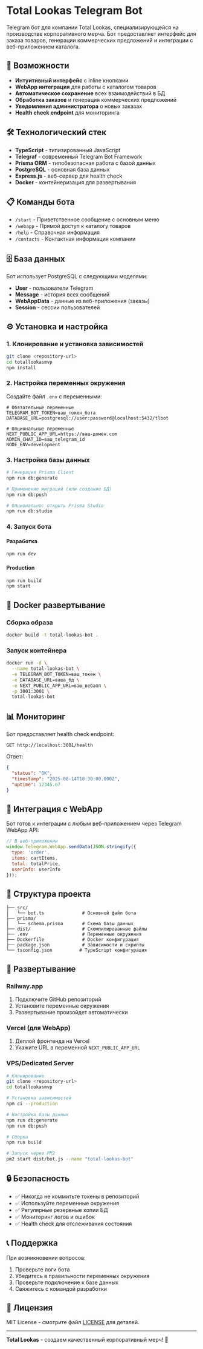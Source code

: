# Total Lookas Telegram Bot

Telegram бот для компании Total Lookas, специализирующейся на производстве корпоративного мерча. Бот предоставляет интерфейс для заказа товаров, генерации коммерческих предложений и интеграции с веб-приложением каталога.

## 🚀 Возможности

- **Интуитивный интерфейс** с inline кнопками
- **WebApp интеграция** для работы с каталогом товаров
- **Автоматическое сохранение** всех взаимодействий в БД
- **Обработка заказов** и генерация коммерческих предложений
- **Уведомления администратора** о новых заказах
- **Health check endpoint** для мониторинга

## 🛠 Технологический стек

- **TypeScript** - типизированный JavaScript
- **Telegraf** - современный Telegram Bot Framework
- **Prisma ORM** - типобезопасная работа с базой данных
- **PostgreSQL** - основная база данных
- **Express.js** - веб-сервер для health check
- **Docker** - контейнеризация для развертывания

## 📋 Команды бота

- `/start` - Приветственное сообщение с основным меню
- `/webapp` - Прямой доступ к каталогу товаров
- `/help` - Справочная информация
- `/contacts` - Контактная информация компании

## 🗄 База данных

Бот использует PostgreSQL с следующими моделями:

- **User** - пользователи Telegram
- **Message** - история всех сообщений
- **WebAppData** - данные из веб-приложения (заказы)
- **Session** - сессии пользователей

## ⚙️ Установка и настройка

### 1. Клонирование и установка зависимостей

```bash
git clone <repository-url>
cd totallookasmvp
npm install
```

### 2. Настройка переменных окружения

Создайте файл `.env` с переменными:

```env
# Обязательные переменные
TELEGRAM_BOT_TOKEN=ваш_токен_бота
DATABASE_URL=postgresql://user:password@localhost:5432/tlbot

# Опциональные переменные  
NEXT_PUBLIC_APP_URL=https://ваш-домен.com
ADMIN_CHAT_ID=ваш_telegram_id
NODE_ENV=development
```

### 3. Настройка базы данных

```bash
# Генерация Prisma Client
npm run db:generate

# Применение миграций (или создание БД)
npm run db:push

# Опционально: открыть Prisma Studio
npm run db:studio
```

### 4. Запуск бота

#### Разработка
```bash
npm run dev
```

#### Production
```bash
npm run build
npm start
```

## 🐳 Docker развертывание

### Сборка образа
```bash
docker build -t total-lookas-bot .
```

### Запуск контейнера
```bash
docker run -d \
  --name total-lookas-bot \
  -e TELEGRAM_BOT_TOKEN=ваш_токен \
  -e DATABASE_URL=ваша_бд \
  -e NEXT_PUBLIC_APP_URL=ваш_вебапп \
  -p 3001:3001 \
  total-lookas-bot
```

## 📊 Мониторинг

Бот предоставляет health check endpoint:

```
GET http://localhost:3001/health
```

Ответ:
```json
{
  "status": "OK",
  "timestamp": "2025-08-14T10:30:00.000Z",
  "uptime": 12345.67
}
```

## 🔗 Интеграция с WebApp

Бот готов к интеграции с любым веб-приложением через Telegram WebApp API:

```javascript
// В веб-приложении
window.Telegram.WebApp.sendData(JSON.stringify({
  type: 'order',
  items: cartItems,
  total: totalPrice,
  userInfo: userInfo
}));
```

## 📁 Структура проекта

```
├── src/
│   └── bot.ts              # Основной файл бота
├── prisma/
│   └── schema.prisma       # Схема базы данных
├── dist/                   # Скомпилированные файлы
├── .env                    # Переменные окружения
├── Dockerfile              # Docker конфигурация
├── package.json            # Зависимости и скрипты
└── tsconfig.json          # TypeScript конфигурация
```

## 🚀 Развертывание

### Railway.app
1. Подключите GitHub репозиторий
2. Установите переменные окружения
3. Развертывание произойдет автоматически

### Vercel (для WebApp)
1. Деплой фронтенда на Vercel
2. Укажите URL в переменной `NEXT_PUBLIC_APP_URL`

### VPS/Dedicated Server
```bash
# Клонирование
git clone <repository-url>
cd totallookasmvp

# Установка зависимостей
npm ci --production

# Настройка базы данных
npm run db:generate
npm run db:push

# Сборка
npm run build

# Запуск через PM2
pm2 start dist/bot.js --name "total-lookas-bot"
```

## 🔒 Безопасность

- ✅ Никогда не коммитьте токены в репозиторий
- ✅ Используйте переменные окружения
- ✅ Регулярные резервные копии БД
- ✅ Мониторинг логов и ошибок
- ✅ Health check для отслеживания состояния

## 📞 Поддержка

При возникновении вопросов:

1. Проверьте логи бота
2. Убедитесь в правильности переменных окружения
3. Проверьте подключение к базе данных
4. Свяжитесь с командой разработки

## 📄 Лицензия

MIT License - смотрите файл [LICENSE](LICENSE) для деталей.

---

**Total Lookas** - создаем качественный корпоративный мерч! 🎯
